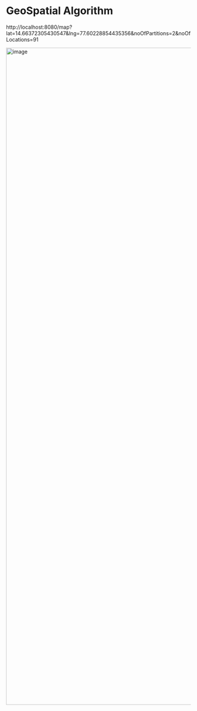 # GeoSpatial Algorithm
http://localhost:8080/map?lat=14.66372305430547&lng=77.60228854435356&noOfPartitions=2&noOfLocations=91

<img width="1792" alt="image" src="https://github.com/vgopari/GeoSpatialAlgorithm/assets/47558150/344961bc-2baf-4cdd-8549-61bc206cfc9d">
